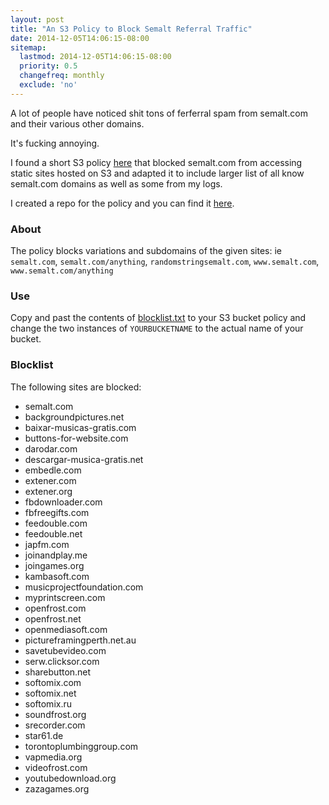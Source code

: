 ```yaml
---
layout: post
title: "An S3 Policy to Block Semalt Referral Traffic"
date: 2014-12-05T14:06:15-08:00
sitemap:
  lastmod: 2014-12-05T14:06:15-08:00
  priority: 0.5
  changefreq: monthly
  exclude: 'no'
---
```


A lot of people have noticed shit tons of ferferral spam from semalt.com and their various other domains.

It's fucking annoying.

I found a short S3 policy [here](http://admium.tumblr.com/) that blocked semalt.com from accessing static sites hosted on S3 and adapted it to include larger list of all know semalt.com domains as well as some from my logs.

I created a repo for the policy and you can find it [here](https://github.com/chrisanthropic/S3-semalt-blocklist-policy).

### About
The policy blocks variations and subdomains of the given sites: ie `semalt.com`, `semalt.com/anything`, `randomstringsemalt.com`, `www.semalt.com`, `www.semalt.com/anything`

### Use
Copy and past the contents of [blocklist.txt](https://raw.githubusercontent.com/chrisanthropic/S3-semalt-blocklist-policy/master/Policy.txt) to your S3 bucket policy and change the two instances of `YOURBUCKETNAME` to the actual name of your bucket.

### Blocklist
The following sites are blocked:

  * semalt.com
  * backgroundpictures.net
  * baixar-musicas-gratis.com
  * buttons-for-website.com
  * darodar.com
  * descargar-musica-gratis.net
  * embedle.com
  * extener.com
  * extener.org
  * fbdownloader.com
  * fbfreegifts.com
  * feedouble.com
  * feedouble.net
  * japfm.com
  * joinandplay.me
  * joingames.org
  * kambasoft.com
  * musicprojectfoundation.com
  * myprintscreen.com
  * openfrost.com
  * openfrost.net
  * openmediasoft.com
  * pictureframingperth.net.au
  * savetubevideo.com
  * serw.clicksor.com
  * sharebutton.net
  * softomix.com
  * softomix.net
  * softomix.ru
  * soundfrost.org
  * srecorder.com
  * star61.de
  * torontoplumbinggroup.com
  * vapmedia.org
  * videofrost.com
  * youtubedownload.org
  * zazagames.org